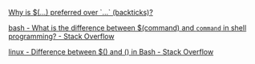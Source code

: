  [Why is $(...) preferred over &#96;...&#96; (backticks)?](https://mywiki.wooledge.org/BashFAQ/082) 

 [bash - What is the difference between $(command) and `command` in shell programming? - Stack Overflow](https://stackoverflow.com/questions/4708549/what-is-the-difference-between-command-and-command-in-shell-programming) 

 [linux - Difference between $() and () in Bash - Stack Overflow](https://stackoverflow.com/questions/39110485/difference-between-and-in-bash) 